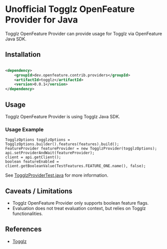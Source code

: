 # Unofficial Togglz OpenFeature Provider for Java

Togglz OpenFeature Provider can provide usage for Togglz via OpenFeature Java SDK.

## Installation

<!-- x-release-please-start-version -->

```xml

<dependency>
    <groupId>dev.openfeature.contrib.providers</groupId>
    <artifactId>togglz</artifactId>
    <version>0.0.1</version>
</dependency>
```

<!-- x-release-please-end-version -->

## Usage
Togglz OpenFeature Provider is using Togglz Java SDK.

### Usage Example

```
TogglzOptions togglzOptions = TogglzOptions.builder().features(features).build();
FeatureProvider featureProvider = new TogglzProvider(togglzOptions);
api.setProviderAndWait(featureProvider);
client = api.getClient();
boolean featureEnabled = client.getBooleanValue(TestFeatures.FEATURE_ONE.name(), false);

```

See [TogglzProviderTest.java](./src/test/java/dev/openfeature/contrib/providers/togglz/TogglzProviderTest.java) for more information.

## Caveats / Limitations

* Togglz OpenFeature Provider only supports boolean feature flags.
* Evaluation does not treat evaluation context, but relies on Togglz functionalities.

## References
* [Togglz](https://www.togglz.org)
